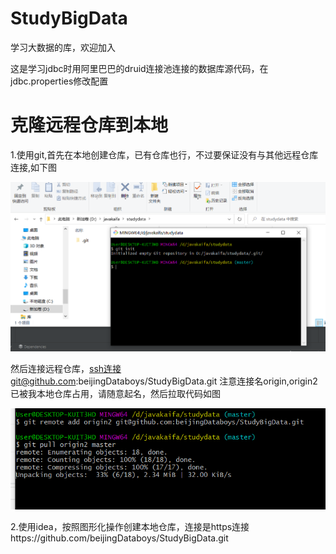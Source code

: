 # StudyBigData
学习大数据的库，欢迎加入

这是学习jdbc时用阿里巴巴的druid连接池连接的数据库源代码，在jdbc.properties修改配置

# 克隆远程仓库到本地

1.使用git,首先在本地创建仓库，已有仓库也行，不过要保证没有与其他远程仓库连接,如下图

![image](https://github.com/beijingDataboys/StudyBigData/blob/master/image/Snipaste_2023-04-20_21-00-41.png)

然后连接远程仓库，ssh连接git@github.com:beijingDataboys/StudyBigData.git  注意连接名origin,origin2已被我本地仓库占用，请随意起名，然后拉取代码如图

![image](https://github.com/beijingDataboys/StudyBigData/blob/master/image/Snipaste_2023-04-20_21-13-23.png)

2.使用idea，按照图形化操作创建本地仓库，连接是https连接https://github.com/beijingDataboys/StudyBigData.git
